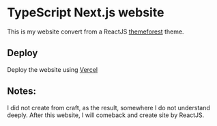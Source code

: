 # TypeScript Next.js website

This is my website convert from a ReactJS [themeforest](https://themeforest.net/) theme.

## Deploy

Deploy the website using [Vercel](https://vercel.com)

## Notes:

I did not create from craft, as the result, somewhere I do not understand deeply. After this website, I will comeback and create site by ReactJS.
